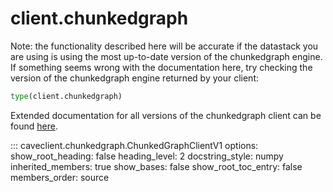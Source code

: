 # client.chunkedgraph

Note: the functionality described here will be accurate if the datastack you are using
is using the most up-to-date version of the chunkedgraph engine. If something seems
wrong with the documentation here, try checking the version of the chunkedgraph
engine returned by your client:

```python
type(client.chunkedgraph)
```

Extended documentation for all versions of the chunkedgraph client can be found
[here](../extended_api/chunkedgraph.md).

::: caveclient.chunkedgraph.ChunkedGraphClientV1
    options:
        show_root_heading: false
        heading_level: 2
        docstring_style: numpy
        inherited_members: true
        show_bases: false
        show_root_toc_entry: false
        members_order: source
